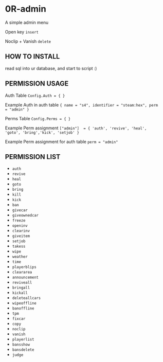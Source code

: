 # 0R-admin

A simple admin menu 

Open key ``` insert ``` 

Noclip + Vanish ``` delete ```

## HOW TO INSTALL

read sql into ur database, and start to script :)

## PERMISSION USAGE

Auth Table ``` Config.Auth = { } ``` 

Example Auth in auth table  ``` { name = "s4", identifier = "steam:hex", perm = "admin" } ``` 

Perms Table  ``` Config.Perms = { } ``` 

Example Perm assignment ``` ["admin"]  = { 'auth', 'revive', 'heal', 'goto', 'bring','kick', 'setjob' } ``` 

Example Perm assignment for auth table  ``` perm = "admin" ``` 


## PERMISSION LIST

- ```auth```
- ```revive```  
- ```heal```  
- ```goto``` 
- ```bring```  
- ```kill```  
- ```kick```
- ```ban```
- ```givecar```
- ```giveownedcar```
- ```freeze```
- ```openinv```
- ```clearinv```
- ```giveitem```
- ```setjob```
- ```takess```
- ```wipe```
- ```weather```
- ```time```
- ```playerblips```
- ```cleararea``` 
- ```announcement``` 
- ```reviveall```  
- ```bringall```  
- ```kickall```  
- ```deleteallcars```  
- ```wipeoffline```  
- ```banoffline```  
- ```tpm```  
- ```fixcar```  
- ```copy```  
- ```noclip```  
- ```vanish```  
- ```playerlist```  
- ```bansshow```  
- ```bansdelete```  
- ```judge``` 
